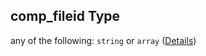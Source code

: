## comp\_fileid Type

any of the following: `string` or `array` ([Details](issue-properties-i-items-properties-l-properties-parts-items-properties-comp_fileid.md))
